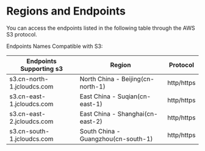 # Regions and Endpoints

You can access the endpoints listed in the following table through the AWS S3 protocol.

Endpoints Names Compatible with S3:

|Endpoints Supporting s3|Region|Protocol|
|-|-|-|
|s3.cn-north-1.jcloudcs.com|North China - Beijing(cn-north-1)|http/https|
|s3.cn-east-1.jcloudcs.com|East China - Suqian(cn-east-1)|http/https|
|s3.cn-east-2.jcloudcs.com|East China - Shanghai(cn-east-2)|http/https|
|s3.cn-south-1.jcloudcs.com|South China - Guangzhou(cn-south-1)|http/https|
